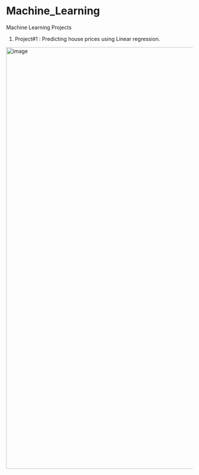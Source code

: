 # Machine_Learning
Machine Learning Projects

1. Project#1 :
   Predicting house prices using Linear regression.
<img width="1136" alt="image" src="https://github.com/AlvinJeyachander/Machine_Learning/assets/39959076/e27860f9-6e55-4464-a120-813c16e5194f">

